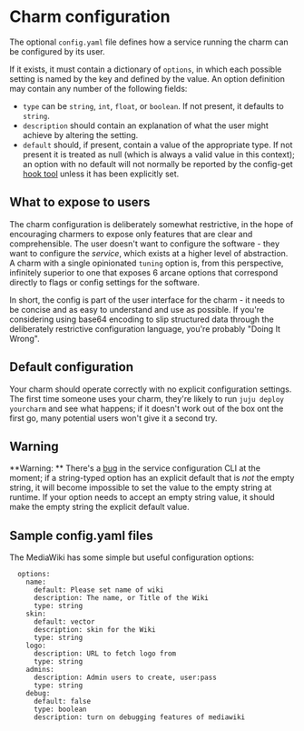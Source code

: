 # Charm configuration

The optional `config.yaml` file defines how a service running the charm can be
configured by its user.

If it exists, it must contain a dictionary of `options`, in which each possible
setting is named by the key and defined by the value. An option definition may
contain any number of the following fields:

  - `type` can be `string`, `int`, `float`, or `boolean`. If not present, it defaults to `string`.
  - `description` should contain an explanation of what the user might achieve by altering the setting.
  - `default` should, if present, contain a value of the appropriate type. If not present it is treated as null (which is always a valid value in this context); an option with no default will not normally be reported by the config-get [hook tool](./authors-hook-environment.html) unless it has been explicitly set.

## What to expose to users

The charm configuration is deliberately somewhat restrictive, in the hope of
encouraging charmers to expose only features that are clear and comprehensible.
The user doesn't want to configure the software - they want to configure the
_service_, which exists at a higher level of abstraction. A charm with a single
opinionated `tuning` option is, from this perspective, infinitely superior to
one that exposes 6 arcane options that correspond directly to flags or config
settings for the software.

In short, the config is part of the user interface for the charm - it needs to
be concise and as easy to understand and use as possible. If you're considering
using base64 encoding to slip structured data through the deliberately
restrictive configuration language, you're probably "Doing It Wrong".

## Default configuration

Your charm should operate correctly with no explicit configuration settings. The
first time someone uses your charm, they're likely to run `juju deploy
yourcharm` and see what happens; if it doesn't work out of the box ont the first
go, many potential users won't give it a second try.

## Warning

**Warning: ** There's a [bug](https://bugs.launchpad.net/juju-core/+bug/1194945) in the service configuration CLI at the moment; if a string-typed option has an explicit default that is _not_ the empty string, it will become impossible to set the value to the empty string at runtime. If your option needs to accept an empty string value, it should make the empty string the explicit default value.

## Sample config.yaml files

The MediaWiki has some simple but useful configuration options:

      options:
        name:
          default: Please set name of wiki
          description: The name, or Title of the Wiki
          type: string
        skin:
          default: vector
          description: skin for the Wiki
          type: string
        logo:
          description: URL to fetch logo from
          type: string
        admins:
          description: Admin users to create, user:pass
          type: string
        debug:
          default: false
          type: boolean
          description: turn on debugging features of mediawiki


